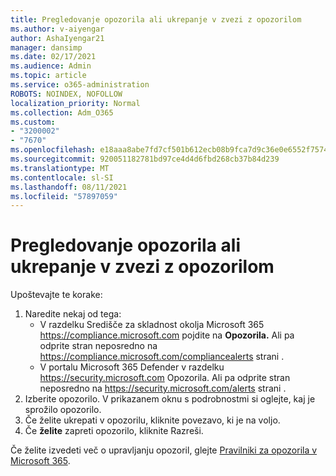 ```yaml
---
title: Pregledovanje opozorila ali ukrepanje v zvezi z opozorilom
ms.author: v-aiyengar
author: AshaIyengar21
manager: dansimp
ms.date: 02/17/2021
ms.audience: Admin
ms.topic: article
ms.service: o365-administration
ROBOTS: NOINDEX, NOFOLLOW
localization_priority: Normal
ms.collection: Adm_O365
ms.custom:
- "3200002"
- "7670"
ms.openlocfilehash: e18aaa8abe7fd7cf501b612ecb08b9fca7d9c36e0e6552f75742beb770063e93
ms.sourcegitcommit: 920051182781bd97ce4d4d6fbd268cb37b84d239
ms.translationtype: MT
ms.contentlocale: sl-SI
ms.lasthandoff: 08/11/2021
ms.locfileid: "57897059"
---
```

# <a name="review-or-act-on-an-alert"></a>Pregledovanje opozorila ali ukrepanje v zvezi z opozorilom

Upoštevajte te korake:

1. Naredite nekaj od tega:
   - V razdelku Središče za skladnost okolja Microsoft 365 <https://compliance.microsoft.com> pojdite na **Opozorila.** Ali pa odprite stran neposredno na <https://compliance.microsoft.com/compliancealerts> strani .
   - V portalu Microsoft 365 Defender v razdelku <https://security.microsoft.com> Opozorila.  Ali pa odprite stran neposredno na <https://security.microsoft.com/alerts> strani .
2. Izberite opozorilo. V prikazanem oknu s podrobnostmi si oglejte, kaj je sprožilo opozorilo.
3. Če želite ukrepati v opozorilu, kliknite povezavo, ki je na voljo.
4. Če **želite** zapreti opozorilo, kliknite Razreši.

Če želite izvedeti več o upravljanju opozoril, glejte [Pravilniki za opozorila v Microsoft 365](https://docs.microsoft.com/microsoft-365/compliance/alert-policies).
